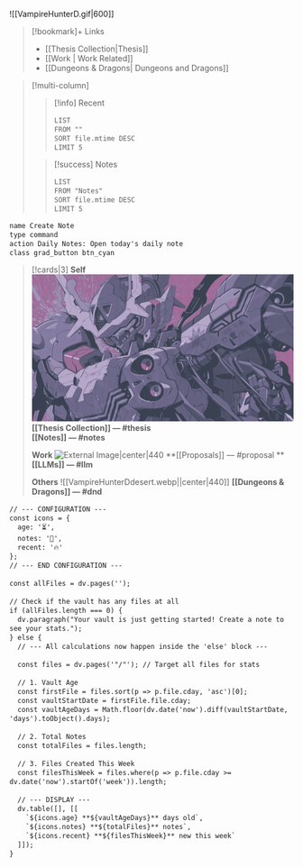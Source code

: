 
![[VampireHunterD.gif|600]]


> [!bookmark]+ Links
> -	[[Thesis Collection|Thesis]]
> - [[Work | Work Related]]
> - [[Dungeons & Dragons| Dungeons and Dragons]]

> [!multi-column]
> > [!info] Recent
> > ```dataview
> > LIST
> > FROM ""
> > SORT file.mtime DESC
> > LIMIT 5
> > ```
> 
> > [!success] Notes 
> > 
> > ```dataview
> > LIST
> > FROM "Notes"
> > SORT file.mtime DESC
> > LIMIT 5
> > ```
> 

```button
name Create Note
type command  
action Daily Notes: Open today's daily note  
class grad_button btn_cyan 
```



> [!cards|3]
>  **Self** 
> ![External Image|center|440](https://raw.githubusercontent.com/D3Ext/aesthetic-wallpapers/main/images/pink-mecha.png)
>  **[[Thesis Collection]] — #thesis**   <br>  **[[Notes]] — #notes** 
>  
>  **Work**
> ![External Image|center|440](https://raw.githubusercontent.com/D3Ext/aesthetic-wallpapers/main/images/wallhaven-28rjj6.png)
>**[[Proposals]] — #proposal **  <br> **[[LLMs]] — #llm**  
>
>  **Others**
> ![[VampireHunterDdesert.webp||center|440]]
>**[[Dungeons & Dragons]] — #dnd**  <br>
>


```dataviewjs
// --- CONFIGURATION ---
const icons = {
  age: '⏳',
  notes: '📝',
  recent: '🔥'
};
// --- END CONFIGURATION ---

const allFiles = dv.pages('');

// Check if the vault has any files at all
if (allFiles.length === 0) {
  dv.paragraph("Your vault is just getting started! Create a note to see your stats.");
} else {
  // --- All calculations now happen inside the 'else' block ---

  const files = dv.pages('"/"'); // Target all files for stats

  // 1. Vault Age
  const firstFile = files.sort(p => p.file.cday, 'asc')[0];
  const vaultStartDate = firstFile.file.cday;
  const vaultAgeDays = Math.floor(dv.date('now').diff(vaultStartDate, 'days').toObject().days);

  // 2. Total Notes
  const totalFiles = files.length; 
  
  // 3. Files Created This Week
  const filesThisWeek = files.where(p => p.file.cday >= dv.date('now').startOf('week')).length;

  // --- DISPLAY ---
  dv.table([], [[
    `${icons.age} **${vaultAgeDays}** days old`,
    `${icons.notes} **${totalFiles}** notes`,
    `${icons.recent} **${filesThisWeek}** new this week`
  ]]);
}
```

